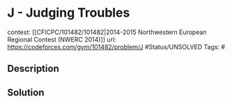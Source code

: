 # J - Judging Troubles

contest: [[CFICPC/101482/101482|2014-2015 Northwestern European Regional Contest (NWERC 2014)]]
url: https://codeforces.com/gym/101482/problem/J
#Status/UNSOLVED
Tags: #

## Description

## Solution

